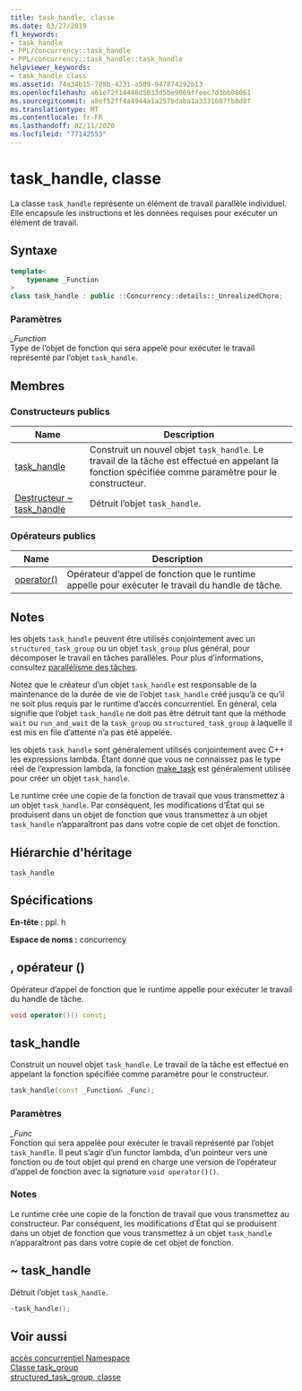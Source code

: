 ```yaml
---
title: task_handle, classe
ms.date: 03/27/2019
f1_keywords:
- task_handle
- PPL/concurrency::task_handle
- PPL/concurrency::task_handle::task_handle
helpviewer_keywords:
- task_handle class
ms.assetid: 74a34b15-708b-4231-a509-947874292b13
ms.openlocfilehash: a61e72f14448d5033d5be9069ffeec7d3bb08061
ms.sourcegitcommit: a8ef52ff4a4944a1a257bdaba1a3331607fb8d0f
ms.translationtype: MT
ms.contentlocale: fr-FR
ms.lasthandoff: 02/11/2020
ms.locfileid: "77142553"
---
```

# <a name="task_handle-class"></a>task_handle, classe

La classe `task_handle` représente un élément de travail parallèle individuel. Elle encapsule les instructions et les données requises pour exécuter un élément de travail.

## <a name="syntax"></a>Syntaxe

```cpp
template<
    typename _Function
>
class task_handle : public ::Concurrency::details::_UnrealizedChore;
```

### <a name="parameters"></a>Paramètres

*_Function*<br/>
Type de l’objet de fonction qui sera appelé pour exécuter le travail représenté par l’objet `task_handle`.

## <a name="members"></a>Membres

### <a name="public-constructors"></a>Constructeurs publics

|Name|Description|
|----------|-----------------|
|[task_handle](#task_handle)|Construit un nouvel objet `task_handle`. Le travail de la tâche est effectué en appelant la fonction spécifiée comme paramètre pour le constructeur.|
|[Destructeur ~ task_handle](#dtor)|Détruit l’objet `task_handle`.|

### <a name="public-operators"></a>Op&#233;rateurs publics

|Name|Description|
|----------|-----------------|
|[operator()](#task_handle__operator_call)|Opérateur d’appel de fonction que le runtime appelle pour exécuter le travail du handle de tâche.|

## <a name="remarks"></a>Notes

les objets `task_handle` peuvent être utilisés conjointement avec un `structured_task_group` ou un objet `task_group` plus général, pour décomposer le travail en tâches parallèles. Pour plus d’informations, consultez [parallélisme des tâches](../../../parallel/concrt/task-parallelism-concurrency-runtime.md).

Notez que le créateur d’un objet `task_handle` est responsable de la maintenance de la durée de vie de l’objet `task_handle` créé jusqu’à ce qu’il ne soit plus requis par le runtime d’accès concurrentiel. En général, cela signifie que l’objet `task_handle` ne doit pas être détruit tant que la méthode `wait` ou `run_and_wait` de la `task_group` ou `structured_task_group` à laquelle il est mis en file d’attente n’a pas été appelée.

les objets `task_handle` sont généralement utilisés conjointement avec C++ les expressions lambda. Étant donné que vous ne connaissez pas le type réel de l’expression lambda, la fonction [make_task](concurrency-namespace-functions.md#make_task) est généralement utilisée pour créer un objet `task_handle`.

Le runtime crée une copie de la fonction de travail que vous transmettez à un objet `task_handle`. Par conséquent, les modifications d’État qui se produisent dans un objet de fonction que vous transmettez à un objet `task_handle` n’apparaîtront pas dans votre copie de cet objet de fonction.

## <a name="inheritance-hierarchy"></a>Hiérarchie d'héritage

`task_handle`

## <a name="requirements"></a>Spécifications

**En-tête :** ppl. h

**Espace de noms :** concurrency

## <a name="task_handle__operator_call"></a>, opérateur ()

Opérateur d’appel de fonction que le runtime appelle pour exécuter le travail du handle de tâche.

```cpp
void operator()() const;
```

## <a name="task_handle"></a>task_handle

Construit un nouvel objet `task_handle`. Le travail de la tâche est effectué en appelant la fonction spécifiée comme paramètre pour le constructeur.

```cpp
task_handle(const _Function& _Func);
```

### <a name="parameters"></a>Paramètres

*_Func*<br/>
Fonction qui sera appelée pour exécuter le travail représenté par l’objet `task_handle`. Il peut s’agir d’un functor lambda, d’un pointeur vers une fonction ou de tout objet qui prend en charge une version de l’opérateur d’appel de fonction avec la signature `void operator()()`.

### <a name="remarks"></a>Notes

Le runtime crée une copie de la fonction de travail que vous transmettez au constructeur. Par conséquent, les modifications d’État qui se produisent dans un objet de fonction que vous transmettez à un objet `task_handle` n’apparaîtront pas dans votre copie de cet objet de fonction.

## <a name="dtor"></a>~ task_handle

Détruit l’objet `task_handle`.

```cpp
~task_handle();
```

## <a name="see-also"></a>Voir aussi

[accès concurrentiel Namespace](concurrency-namespace.md)<br/>
[Classe task_group](task-group-class.md)<br/>
[structured_task_group, classe](structured-task-group-class.md)
